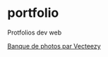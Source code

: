# portfolio
 Protfolios dev web

<a href="https://fr.vecteezy.com/photos-gratuite">Banque de photos par Vecteezy</a>